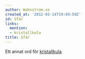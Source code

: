 ```yaml
---
author: Wahnstrom.se
created_at: '2012-03-14T19:49:59Z'
id: Sfär
links:
  mention:
  - kristallkula
title: Sfär
---
```


Ett annat ord för [kristallkula].

  [kristallkula]: kristallkula